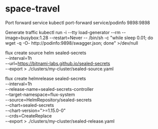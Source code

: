 # space-travel

Port forward service
kubectl port-forward service/podinfo 9898:9898

Generate traffic
kubectl run -i --tty load-generator --rm --image=busybox:1.28 --restart=Never -- /bin/sh -c "while sleep 0.01; do wget -q -O- http://podinfo:9898/swagger.json; done" >/dev/null

flux create source helm sealed-secrets \
--interval=1h \
--url=https://bitnami-labs.github.io/sealed-secrets \
--export > ./clusters/my-cluster/sealed-source.yaml


flux create helmrelease sealed-secrets \
--interval=1h \
--release-name=sealed-secrets-controller \
--target-namespace=flux-system \
--source=HelmRepository/sealed-secrets \
--chart=sealed-secrets \
--chart-version=">=1.15.0-0" \
--crds=CreateReplace \
--export > ./clusters/my-cluster/sealed-release.yaml